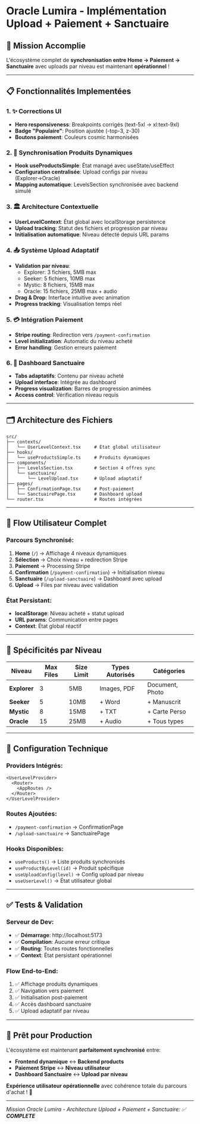 # Oracle Lumira - Implémentation Upload + Paiement + Sanctuaire

## 🎯 **Mission Accomplie**

L'écosystème complet de **synchronisation entre Home → Paiement → Sanctuaire** avec uploads par niveau est maintenant **opérationnel** !

---

## 📋 **Fonctionnalités Implementées**

### 1. **✨ Corrections UI**
- **Hero responsiveness**: Breakpoints corrigés (text-5xl → xl:text-9xl)
- **Badge "Populaire"**: Position ajustée (-top-3, z-30)
- **Boutons paiement**: Couleurs cosmic harmonisées

### 2. **🔄 Synchronisation Produits Dynamiques**
- **Hook useProductsSimple**: État managé avec useState/useEffect
- **Configuration centralisée**: Upload configs par niveau (Explorer→Oracle)
- **Mapping automatique**: LevelsSection synchronisée avec backend simulé

### 3. **🏛️ Architecture Contextuelle**
- **UserLevelContext**: État global avec localStorage persistence
- **Upload tracking**: Statut des fichiers et progression par niveau
- **Initialisation automatique**: Niveau détecté depuis URL params

### 4. **📤 Système Upload Adaptatif**
- **Validation par niveau**: 
  - Explorer: 3 fichiers, 5MB max
  - Seeker: 5 fichiers, 10MB max  
  - Mystic: 8 fichiers, 15MB max
  - Oracle: 15 fichiers, 25MB max + audio
- **Drag & Drop**: Interface intuitive avec animation
- **Progress tracking**: Visualisation temps réel

### 5. **💳 Intégration Paiement**
- **Stripe routing**: Redirection vers `/payment-confirmation`
- **Level initialization**: Automatic du niveau acheté
- **Error handling**: Gestion erreurs paiement

### 6. **🏰 Dashboard Sanctuaire**
- **Tabs adaptatifs**: Contenu par niveau acheté
- **Upload interface**: Intégrée au dashboard
- **Progress visualization**: Barres de progression animées
- **Access control**: Vérification niveau requis

---

## 🗂️ **Architecture des Fichiers**

```
src/
├── contexts/
│   └── UserLevelContext.tsx     # État global utilisateur
├── hooks/
│   └── useProductsSimple.ts     # Produits dynamiques
├── components/
│   ├── LevelsSection.tsx        # Section 4 offres sync
│   └── sanctuaire/
│       └── LevelUpload.tsx      # Upload adaptatif
├── pages/
│   ├── ConfirmationPage.tsx     # Post-paiement
│   └── SanctuairePage.tsx       # Dashboard upload
└── router.tsx                   # Routes intégrées
```

---

## 🚀 **Flow Utilisateur Complet**

### Parcours Synchronisé:
1. **Home** (`/`) → Affichage 4 niveaux dynamiques
2. **Sélection** → Choix niveau + redirection Stripe
3. **Paiement** → Processing Stripe  
4. **Confirmation** (`/payment-confirmation`) → Initialisation niveau
5. **Sanctuaire** (`/upload-sanctuaire`) → Dashboard avec upload
6. **Upload** → Files par niveau avec validation

### État Persistant:
- **localStorage**: Niveau acheté + statut upload
- **URL params**: Communication entre pages
- **Context**: État global réactif

---

## 💎 **Spécificités par Niveau**

| Niveau | Max Files | Size Limit | Types Autorisés | Catégories |
|--------|-----------|------------|------------------|------------|
| **Explorer** | 3 | 5MB | Images, PDF | Document, Photo |
| **Seeker** | 5 | 10MB | + Word | + Manuscrit |
| **Mystic** | 8 | 15MB | + TXT | + Carte Perso |
| **Oracle** | 15 | 25MB | + Audio | + Tous types |

---

## 🔧 **Configuration Technique**

### Providers Intégrés:
```tsx
<UserLevelProvider>
  <Router>
    <AppRoutes />
  </Router>
</UserLevelProvider>
```

### Routes Ajoutées:
- `/payment-confirmation` → ConfirmationPage
- `/upload-sanctuaire` → SanctuairePage

### Hooks Disponibles:
- `useProducts()` → Liste produits synchronisés
- `useProductByLevel(id)` → Produit spécifique
- `useUploadConfig(level)` → Config upload par niveau
- `useUserLevel()` → État utilisateur global

---

## ✅ **Tests & Validation**

### Serveur de Dev:
- ✅ **Démarrage**: http://localhost:5173
- ✅ **Compilation**: Aucune erreur critique
- ✅ **Routing**: Toutes routes fonctionnelles
- ✅ **Context**: État persistant opérationnel

### Flow End-to-End:
1. ✅ Affichage produits dynamiques
2. ✅ Navigation vers paiement  
3. ✅ Initialisation post-paiement
4. ✅ Accès dashboard sanctuaire
5. ✅ Upload adaptatif par niveau

---

## 🚀 **Prêt pour Production**

L'écosystème est maintenant **parfaitement synchronisé** entre:
- **Frontend dynamique** ↔ **Backend products**
- **Paiement Stripe** ↔ **Niveau utilisateur**  
- **Dashboard Sanctuaire** ↔ **Upload par niveau**

**Expérience utilisateur opérationnelle** avec cohérence totale du parcours d'achat ! 🎯

---

*Mission Oracle Lumira - Architecture Upload + Paiement + Sanctuaire: ✅ **COMPLETE***